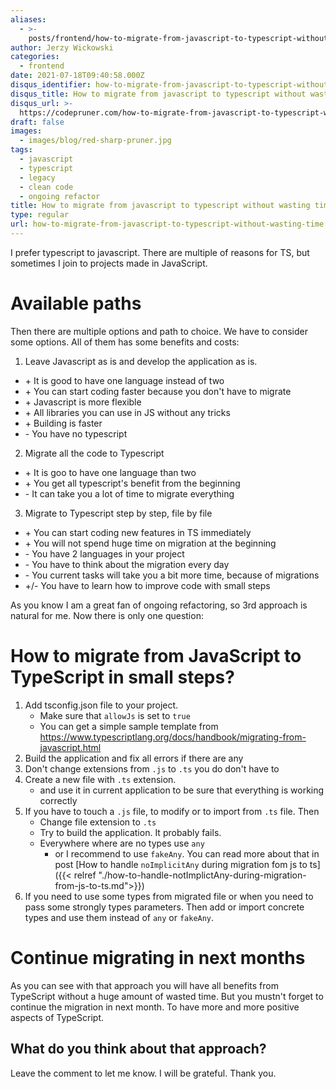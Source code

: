 ```yaml
---
aliases:
  - >-
    posts/frontend/how-to-migrate-from-javascript-to-typescript-without-wasting-time
author: Jerzy Wickowski
categories:
  - frontend
date: 2021-07-18T09:40:58.000Z
disqus_identifier: how-to-migrate-from-javascript-to-typescript-without-wasting-time
disqus_title: How to migrate from javascript to typescript without wasting time
disqus_url: >-
  https://codepruner.com/how-to-migrate-from-javascript-to-typescript-without-wasting-time
draft: false
images:
  - images/blog/red-sharp-pruner.jpg
tags:
  - javascript
  - typescript
  - legacy
  - clean code
  - ongoing refactor
title: How to migrate from javascript to typescript without wasting time
type: regular
url: how-to-migrate-from-javascript-to-typescript-without-wasting-time
---
```


I prefer typescript to javascript. There are multiple of reasons for TS, but sometimes I join to projects made in JavaScript. 

# Available paths
Then there are multiple options and path to choice. We have to consider some options. All of them has some benefits and costs:
1. Leave Javascript as is and develop the application as is.
  * \+ It is good to have one language instead of two
  * \+ You can start coding faster because you don't have to migrate
  * \+ Javascript is more flexible
  * \+ All libraries you can use in JS without any tricks
  * \+ Building is faster
  * \- You have no typescript
2. Migrate all the code to Typescript
  * \+ It is goo to have one language than two
  * \+ You get all typescript's benefit from the beginning
  * \- It can take you a lot of time to migrate everything
3. Migrate to Typescript step by step, file by file
  * \+ You can start coding new features in TS immediately
  * \+ You will not spend huge time on migration at the beginning
  * \- You have 2 languages in your project
  * \- You have to think about the migration every day
  * \- You current tasks will take you a bit more time, because of migrations
  * \+/\- You have to learn how to improve code with small steps

As you know I am a great fan of ongoing refactoring, so 3rd approach is natural for me. Now there is only one question:  

# How to migrate from JavaScript to TypeScript in small steps?

1. Add tsconfig.json file to your project.
   * Make sure that `allowJs` is set to `true`
   * You can get a simple sample template from <https://www.typescriptlang.org/docs/handbook/migrating-from-javascript.html>
2. Build the application and fix all errors if there are any
3. Don't change extensions from `.js` to `.ts` you do don't have to
4. Create a new file with `.ts` extension. 
   * and use it in current application to be sure that everything is working correctly
5. If you have to touch a `.js` file, to modify or to import from `.ts` file. Then
   * Change file extension to `.ts`
   * Try to build the application. It probably fails.
   * Everywhere where are no types use `any`
     * or I recommend to use `fakeAny`. You can read more about that in post [How to handle `noImplicitAny` during migration fom js to ts]({{< relref "./how-to-handle-notImplictAny-during-migration-from-js-to-ts.md">}})
6. If you need to use some types from migrated file or when you need to pass some strongly types parameters. Then add or import concrete types and use them instead of `any` or `fakeAny`.

# Continue migrating in next months
As you can see with that approach you will have all benefits from TypeScript without a huge amount of wasted time. But you mustn't forget to continue the migration in next month. To have more and more positive aspects of TypeScript.


## What do you think about that approach? 
Leave the comment to let me know. I will be grateful. Thank you.  
  
